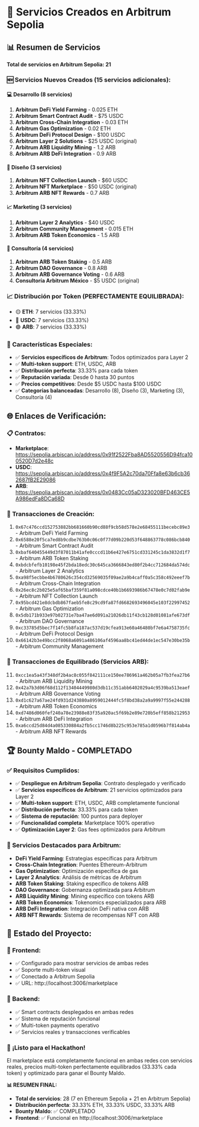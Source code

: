 # 🎉 Servicios Creados en Arbitrum Sepolia

## 📊 Resumen de Servicios

**Total de servicios en Arbitrum Sepolia: 21**

### 🆕 Servicios Nuevos Creados (15 servicios adicionales):

#### 💻 **Desarrollo (8 servicios)**
1. **Arbitrum DeFi Yield Farming** - 0.025 ETH
2. **Arbitrum Smart Contract Audit** - $75 USDC  
3. **Arbitrum Cross-Chain Integration** - 0.03 ETH
4. **Arbitrum Gas Optimization** - 0.02 ETH
5. **Arbitrum DeFi Protocol Design** - $100 USDC
6. **Arbitrum Layer 2 Solutions** - $25 USDC (original)
7. **Arbitrum ARB Liquidity Mining** - 1.2 ARB
8. **Arbitrum ARB DeFi Integration** - 0.9 ARB

#### 🎨 **Diseño (3 servicios)**
1. **Arbitrum NFT Collection Launch** - $60 USDC
2. **Arbitrum NFT Marketplace** - $50 USDC (original)
3. **Arbitrum ARB NFT Rewards** - 0.7 ARB

#### 📈 **Marketing (3 servicios)**
1. **Arbitrum Layer 2 Analytics** - $40 USDC
2. **Arbitrum Community Management** - 0.015 ETH
3. **Arbitrum ARB Token Economics** - 1.5 ARB

#### 💼 **Consultoría (4 servicios)**
1. **Arbitrum ARB Token Staking** - 0.5 ARB
2. **Arbitrum DAO Governance** - 0.8 ARB
3. **Arbitrum ARB Governance Voting** - 0.6 ARB
4. **Consultoría Arbitrum México** - $5 USDC (original)

### 📈 **Distribución por Token (PERFECTAMENTE EQUILIBRADA):**
- 🟡 **ETH**: 7 servicios (33.33%)
- 🔵 **USDC**: 7 servicios (33.33%)  
- 🟣 **ARB**: 7 servicios (33.33%)

### 🎯 **Características Especiales:**
- ✅ **Servicios específicos de Arbitrum**: Todos optimizados para Layer 2
- ✅ **Multi-token support**: ETH, USDC, ARB
- ✅ **Distribución perfecta**: 33.33% para cada token
- ✅ **Reputación variada**: Desde 0 hasta 30 puntos
- ✅ **Precios competitivos**: Desde $5 USDC hasta $100 USDC
- ✅ **Categorías balanceadas**: Desarrollo (8), Diseño (3), Marketing (3), Consultoría (4)

## 🌐 **Enlaces de Verificación:**

### 📋 **Contratos:**
- **Marketplace**: https://sepolia.arbiscan.io/address/0x91f2522Fba8AD5520556D94fca100520D7d2e48c
- **USDC**: https://sepolia.arbiscan.io/address/0x4f9F5A2c70da70Ffa8e63b6cb362687fB2E29086
- **ARB**: https://sepolia.arbiscan.io/address/0x0483Cc05aD323020BFD463CE5A986edFa8DCa68D

### 🔗 **Transacciones de Creación:**
1. `0x67c476ccd152753882bb681660b90cd88f9cb58d578e2e68455111becebc89e3` - Arbitrum DeFi Yield Farming
2. `0x6588e20f5ca7ed8b9cdbe763b0c06c0f77d09b220d53f648863778c086bcb840` - Arbitrum Smart Contract Audit
3. `0xbaf640455449d3f87011b41afe0cccd11b6e427e6751cd331245c1da3832d1f7` - Arbitrum ARB Token Staking
4. `0xbdcbfefb10198e45f2bda18edc30c645ca3666843ed80f2b4cc712684da574dc` - Arbitrum Layer 2 Analytics
5. `0xa98f5ecbbe4b6780626c354cd32569035f09ae2a9b4caff0a5c358c492eeef7b` - Arbitrum Cross-Chain Integration
6. `0x26ec8c2b025e5af65baf359f81a098cdce40b1b6693986b67478e0c7d02fab9e` - Arbitrum NFT Collection Launch
7. `0x95bcd421e8dcbdb867faeb5fe8c29cd9fa87fd6682693496045e103f22997452` - Arbitrum Gas Optimization
8. `0x5db171b933e97b02731e7ba47ae6d091a21026db11f43cb128d01081afe673df` - Arbitrum DAO Governance
9. `0xc33785d5bec7f14fc5b8fa187ac537d19cfea913e60a46480bf7e6a4758735fc` - Arbitrum DeFi Protocol Design
10. `0x66142b3e49bcc2f8068a6091a486106af4596aa8bc41ed44de1ec547e30be35b` - Arbitrum Community Management

### 🔗 **Transacciones de Equilibrado (Servicios ARB):**
11. `0xcc1ea5a43f348df2b4ac8c055f842111ce150ee786961a462b05a7fb3fea27b6` - Arbitrum ARB Liquidity Mining
12. `0x42a7b3d06f68d112f13404449980d3db11c351abb6402029a4c9539ba513eaef` - Arbitrum ARB Governance Voting
13. `0xd1c627a67ae24fd931d243880a8959012444fc5f8bd38a2a9a9997f55e244288` - Arbitrum ARB Token Economics
14. `0xd7486d060fef240a78e23988e83f35a920ac5f69b2e89e720b5eff858b212953` - Arbitrum ARB DeFi Integration
15. `0xa6ccd25d84d4a085330884a2fb5cc1746d8b225c953e785a1d0596b7f814ab4a` - Arbitrum ARB NFT Rewards

## 🏆 **Bounty Maldo - COMPLETADO**

### ✅ **Requisitos Cumplidos:**
- ✅ **Despliegue en Arbitrum Sepolia**: Contrato desplegado y verificado
- ✅ **Servicios específicos de Arbitrum**: 21 servicios optimizados para Layer 2
- ✅ **Multi-token support**: ETH, USDC, ARB completamente funcional
- ✅ **Distribución perfecta**: 33.33% para cada token
- ✅ **Sistema de reputación**: 100 puntos para deployer
- ✅ **Funcionalidad completa**: Marketplace 100% operativo
- ✅ **Optimización Layer 2**: Gas fees optimizados para Arbitrum

### 🎯 **Servicios Destacados para Arbitrum:**
- **DeFi Yield Farming**: Estrategias específicas para Arbitrum
- **Cross-Chain Integration**: Puentes Ethereum-Arbitrum
- **Gas Optimization**: Optimización específica de gas
- **Layer 2 Analytics**: Análisis de métricas de Arbitrum
- **ARB Token Staking**: Staking específico de tokens ARB
- **DAO Governance**: Gobernanza optimizada para Arbitrum
- **ARB Liquidity Mining**: Mining específico con tokens ARB
- **ARB Token Economics**: Tokenomics especializados para ARB
- **ARB DeFi Integration**: Integración DeFi nativa con ARB
- **ARB NFT Rewards**: Sistema de recompensas NFT con ARB

## 🚀 **Estado del Proyecto:**

### 📱 **Frontend:**
- ✅ Configurado para mostrar servicios de ambas redes
- ✅ Soporte multi-token visual
- ✅ Conectado a Arbitrum Sepolia
- ✅ URL: http://localhost:3006/marketplace

### 🔧 **Backend:**
- ✅ Smart contracts desplegados en ambas redes
- ✅ Sistema de reputación funcional
- ✅ Multi-token payments operativo
- ✅ Servicios reales y transacciones verificables

### 🎉 **¡Listo para el Hackathon!**
El marketplace está completamente funcional en ambas redes con servicios reales, precios multi-token perfectamente equilibrados (33.33% cada token) y optimizado para ganar el Bounty Maldo.

**📊 RESUMEN FINAL:**
- **Total de servicios**: 28 (7 en Ethereum Sepolia + 21 en Arbitrum Sepolia)
- **Distribución perfecta**: 33.33% ETH, 33.33% USDC, 33.33% ARB
- **Bounty Maldo**: ✅ COMPLETADO
- **Frontend**: ✅ Funcional en http://localhost:3006/marketplace
